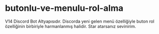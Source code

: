 # butonlu-ve-menulu-rol-alma
V14 Discord Bot Altyapısıdır. Discorda yeni gelen menü özelliğiyle buton rol özelliğinin birbiriyle harmanlanmış halidir. Star atarsanız sevinirim.
